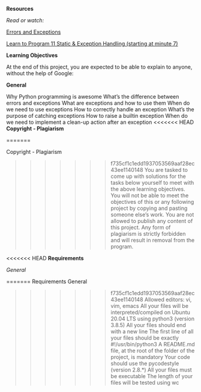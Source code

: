 **Resources**

*Read or watch:*

[Errors and Exceptions](https://docs.python.org/3/tutorial/errors.html)

[Learn to Program 11 Static & Exception Handling (starting at minute 7)](https://intranet.alxswe.com/rltoken/xASzXarhF1sBhzYkJ14LvQ)

**Learning Objectives**

At the end of this project, you are expected to be able to explain to anyone, without the help of Google:

**General**

Why Python programming is awesome
What’s the difference between errors and exceptions
What are exceptions and how to use them
When do we need to use exceptions
How to correctly handle an exception
What’s the purpose of catching exceptions
How to raise a builtin exception
When do we need to implement a clean-up action after an exception
<<<<<<< HEAD
**Copyright - Plagiarism**

=======

Copyright - Plagiarism
>>>>>>> f735cf1c1edd1937053569aaf28ec43ee1140148
You are tasked to come up with solutions for the tasks below yourself to meet with the above learning objectives.
You will not be able to meet the objectives of this or any following project by copying and pasting someone else’s work.
You are not allowed to publish any content of this project.
Any form of plagiarism is strictly forbidden and will result in removal from the program.

<<<<<<< HEAD
**Requirements**

*General*

=======
Requirements
General
>>>>>>> f735cf1c1edd1937053569aaf28ec43ee1140148
Allowed editors: vi, vim, emacs
All your files will be interpreted/compiled on Ubuntu 20.04 LTS using python3 (version 3.8.5)
All your files should end with a new line
The first line of all your files should be exactly #!/usr/bin/python3
A README.md file, at the root of the folder of the project, is mandatory
Your code should use the pycodestyle (version 2.8.*)
All your files must be executable
The length of your files will be tested using wc
